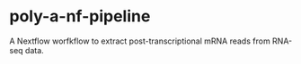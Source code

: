 # poly-a-nf-pipeline
 A Nextflow worfkflow to extract post-transcriptional mRNA reads from RNA-seq data.
